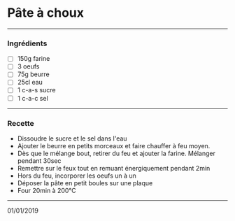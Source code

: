 # Pâte à choux

---

### Ingrédients

- [ ] 150g farine
- [ ] 3 oeufs
- [ ] 75g beurre
- [ ] 25cl eau
- [ ] 1 c-a-s sucre
- [ ] 1 c-a-c sel

---

### Recette

- Dissoudre le sucre et le sel dans l'eau
- Ajouter le beurre en petits morceaux et faire chauffer à feu moyen.
- Dès que le mélange bout, retirer du feu et ajouter la farine. Mélanger pendant 30sec
- Remettre sur le feux tout en remuant énergiquement pendant 2min
- Hors du feu, incorporer les oeufs un à un
- Déposer la pâte en petit boules sur une plaque
- Four 20min à 200°C 

---

01/01/2019
